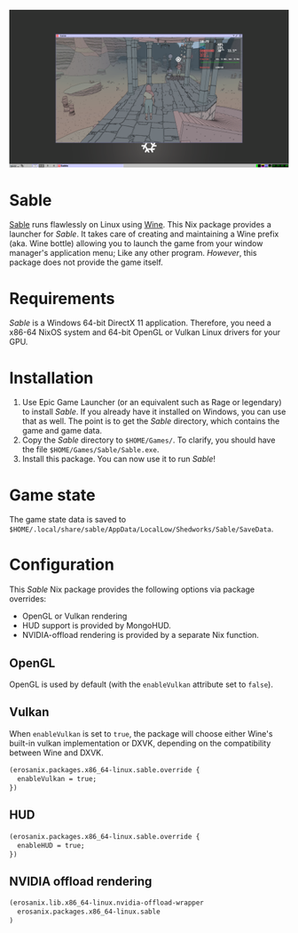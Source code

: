 ![Sable screenshot](sable.png)

# Sable

[Sable](https://www.shed-works.co.uk/sable) runs flawlessly on Linux using [Wine](https://www.winehq.org). This Nix package provides a launcher for _Sable_. It takes care of creating and maintaining a Wine prefix (aka. Wine bottle) allowing you to launch the game from your window manager's application menu; Like any other program. _However_, this package does not provide the game itself.

# Requirements

_Sable_ is a Windows 64-bit DirectX 11 application. Therefore, you need a x86-64 NixOS system and 64-bit OpenGL or Vulkan Linux drivers for your GPU.

# Installation

1. Use Epic Game Launcher (or an equivalent such as Rage or legendary) to install _Sable_. If you already have it installed on Windows, you can use that as well. The point is to get the _Sable_ directory, which contains the game and game data.
2. Copy the _Sable_ directory to `$HOME/Games/`. To clarify, you should have the file `$HOME/Games/Sable/Sable.exe`.
3. Install this package. You can now use it to run _Sable_!

# Game state

The game state data is saved to `$HOME/.local/share/sable/AppData/LocalLow/Shedworks/Sable/SaveData`.

# Configuration

This _Sable_ Nix package provides the following options via package overrides:

- OpenGL or Vulkan rendering
- HUD support is provided by MongoHUD.
- NVIDIA-offload rendering is provided by a separate Nix function.

## OpenGL

OpenGL is used by default (with the `enableVulkan` attribute set to `false`).

## Vulkan

When `enableVulkan` is set to `true`, the package will choose either Wine's built-in vulkan implementation or DXVK, depending on the compatibility between Wine and DXVK.

```
(erosanix.packages.x86_64-linux.sable.override { 
  enableVulkan = true;
})
```

## HUD

```
(erosanix.packages.x86_64-linux.sable.override { 
  enableHUD = true; 
})
```

## NVIDIA offload rendering

```
(erosanix.lib.x86_64-linux.nvidia-offload-wrapper
  erosanix.packages.x86_64-linux.sable
)
```
